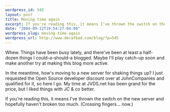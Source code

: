 ```yaml
--- 
wordpress_id: 545
layout: post
title: Moving time again
excerpt: If you're reading this, it means I've thrown the switch on the new server and hopefully haven't broken too much.  (Crossing fingers... now.)
date: "2004-09-12T19:54:27-04:00"
wordpress_slug: moving-time-again
wordpress_url: http://www.decafbad.com/blog/?p=545
---
```

Whew.  Things have been busy lately, and there've been at least a half-dozen things I could-a-should-a blogged.  Maybe I'll play catch-up soon and make another try at making this blog more active.

In the meantime, how's moving to a new server for shaking things up?  I just requested the Open Source developer discount over at JohnCompanies and qualified for it, so here I go.  My time at JVDS.net has been grand for the price, but I liked things with JC &#38; co better.

If you're reading this, it means I've thrown the switch on the new server and hopefully haven't broken too much.  (Crossing fingers... now.)
